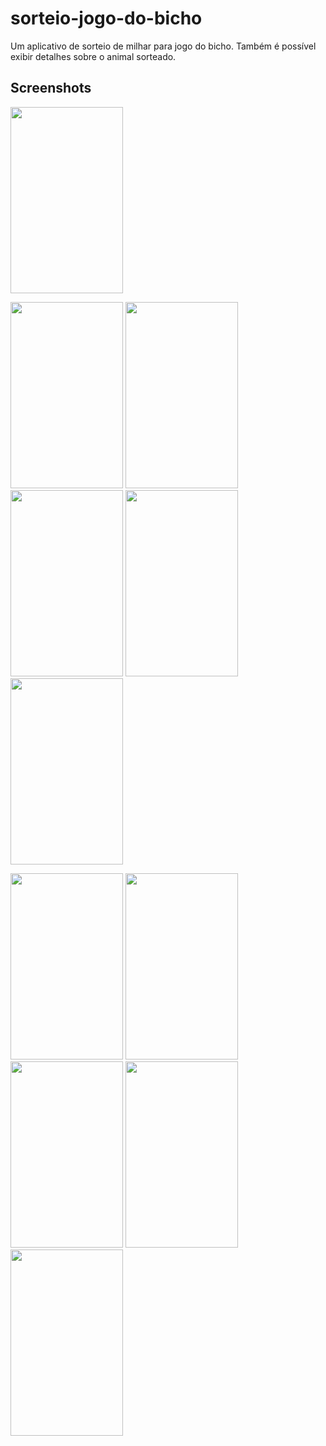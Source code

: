 # sorteio-jogo-do-bicho
Um aplicativo de sorteio de milhar para jogo do bicho. Também é possível exibir detalhes sobre o animal sorteado.

## Screenshots
<img src="https://i.imgur.com/iptRD7U.png" width=180px height=298px />

<img src="https://i.imgur.com/JGgGG4h.png" width=180px height=298px /> <img src="https://i.imgur.com/LYWfJAx.png" width=180px height=298px /> <img src="https://i.imgur.com/pz3dGzJ.png" width=180px height=298px /> <img src="https://i.imgur.com/VIGeCrl.png" width=180px height=298px /> <img src="https://i.imgur.com/5M9eFcZ.png" width=180px height=298px />

<img src="https://i.imgur.com/mHuwEFe.png" width=180px height=298px /> <img src="https://i.imgur.com/RjpLn4p.png" width=180px height=298px /> <img src="https://i.imgur.com/hiNLVS1.png" width=180px height=298px /> <img src="https://i.imgur.com/eSI5dX5.png" width=180px height=298px /> <img src="https://i.imgur.com/n14sWur.png" width=180px height=298px />
